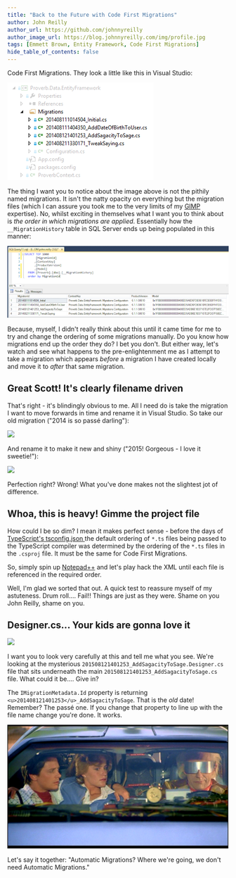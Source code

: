 ```yaml
---
title: "Back to the Future with Code First Migrations"
author: John Reilly
author_url: https://github.com/johnnyreilly
author_image_url: https://blog.johnnyreilly.com/img/profile.jpg
tags: [Emmett Brown, Entity Framework, Code First Migrations]
hide_table_of_contents: false
---
```

Code First Migrations. They look a little like this in Visual Studio:

 ![](../static/blog/2015-06-19-Back-to-the-Future-with-Code-First-Migrations/Migrations.png)

The thing I want you to notice about the image above is not the pithily named migrations. It isn't the natty opacity on everything but the migration files (which I can assure you took me to the very limits of my [GIMP](http://www.gimp.org/) expertise). No, whilst exciting in themselves what I want you to think about is *the order in which migrations are applied*. Essentially how the `__MigrationHistory` table in SQL Server ends up being populated in this manner:

![](../static/blog/2015-06-19-Back-to-the-Future-with-Code-First-Migrations/MigrationHistory.png)

Because, myself, I didn't really think about this until it came time for me to try and change the ordering of some migrations manually. Do you know how migrations end up the order they do? I bet you don't. But either way, let's watch and see what happens to the pre-enlightenment me as I attempt to take a migration which appears *before* a migration I have created locally and move it to *after* that same migration.

## Great Scott! It's clearly filename driven

That's right - it's blindingly obvious to me. All I need do is take the migration I want to move forwards in time and rename it in Visual Studio. So take our old migration ("2014 is so passé darling"):

![](../static/blog/2015-06-19-Back-to-the-Future-with-Code-First-Migrations/Screenshot%2B2015-06-19%2B13.07.50.png)

And rename it to make it new and shiny ("2015! Gorgeous - I love it sweetie!"):

![](../static/blog/2015-06-19-Back-to-the-Future-with-Code-First-Migrations/Screenshot%2B2015-06-19%2B13.08.46.png)

Perfection right? Wrong! What you've done makes not the slightest jot of difference.

## Whoa, this is heavy! Gimme the project file

How could I be so dim? I mean it makes perfect sense - before the days of [TypeScript's tsconfig.json ](http://blog.icanmakethiswork.io/2015/02/hey-tsconfigjson-where-have-you-been.html) the default ordering of `*.ts` files being passed to the TypeScript compiler was determined by the ordering of the `*.ts` files in the `.csproj` file. It must be the same for Code First Migrations.

So, simply spin up [Notepad++](https://notepad-plus-plus.org/) and let's play hack the XML until each file is referenced in the required order.

Well, I'm glad we sorted that out. A quick test to reassure myself of my astuteness. Drum roll.... Fail!! Things are just as they were. Shame on you John Reilly, shame on you.

## Designer.cs... Your kids are gonna love it

![](../static/blog/2015-06-19-Back-to-the-Future-with-Code-First-Migrations/Screenshot%2B2015-06-19%2B13.35.40.png)

I want you to look very carefully at this and tell me what you see. We're looking at the mysterious `201508121401253_AddSagacityToSage.Designer.cs` file that sits underneath the main `201508121401253_AddSagacityToSage.cs` file. What could it be.... Give in?

The `IMigrationMetadata.Id` property is returning `<u>201408121401253</u>_AddSagacityToSage`. That is the *old* date! Remember? The passé one. If you change that property to line up with the file name change you're done. It works.

![](../static/blog/2015-06-19-Back-to-the-Future-with-Code-First-Migrations/where-were-going.jpg)

Let's say it together: "Automatic Migrations? Where we're going, we don't need Automatic Migrations."


